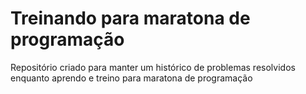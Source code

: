# Treinando para maratona de programação
Repositório criado para manter um histórico de problemas resolvidos enquanto aprendo e treino para maratona de programação
